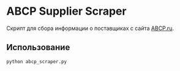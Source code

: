 # ABCP Supplier Scraper

Скрипт для сбора информации о поставщиках с сайта [ABCP.ru](https://abcp.ru).

## Использование

```bash
python abcp_scraper.py
```
